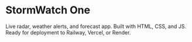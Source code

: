 # StormWatch One

Live radar, weather alerts, and forecast app. Built with HTML, CSS, and JS. Ready for deployment to Railway, Vercel, or Render.